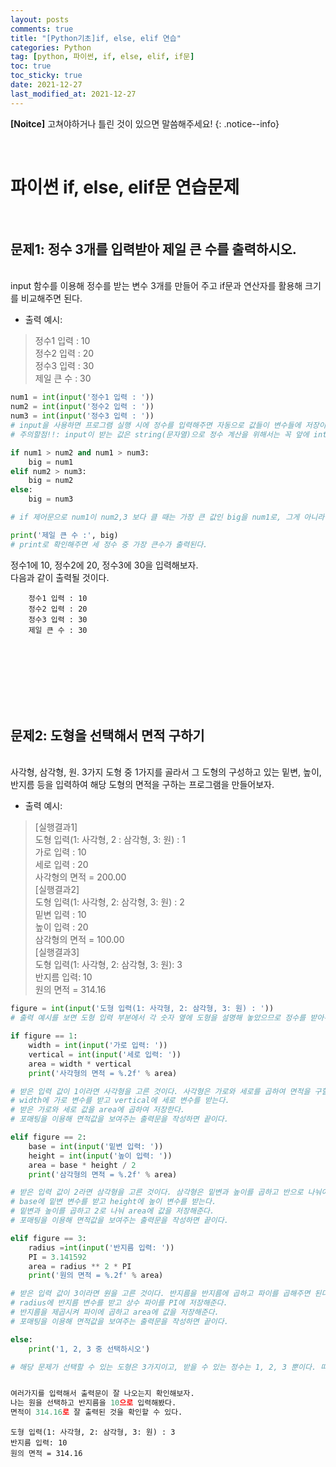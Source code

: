 ```yaml
---
layout: posts
comments: true
title: "[Python기초]if, else, elif 연습"
categories: Python
tag: [python, 파이썬, if, else, elif, if문]
toc: true
toc_sticky: true
date: 2021-12-27
last_modified_at: 2021-12-27
---
```


**[Noitce]** 고쳐야하거나 틀린 것이 있으면 말씀해주세요!
{: .notice--info}

<br>

# 파이썬 if, else, elif문 연습문제

<br>

## 문제1: **정수 3개를 입력받아 제일 큰 수를 출력하시오.**

<br>
input 함수를 이용해 정수를 받는 변수 3개를 만들어 주고 if문과 연산자를 활용해 크기를 비교해주면 된다.
<br>

- 출력 예시:
> 정수1 입력 : 10  
> 정수2 입력 : 20  
> 정수3 입력 : 30  
> 제일 큰 수 : 30  



```python
num1 = int(input('정수1 입력 : '))
num2 = int(input('정수2 입력 : '))
num3 = int(input('정수3 입력 : '))  
# input을 사용하면 프로그램 실행 시에 정수를 입력해주면 자동으로 값들이 변수들에 저장이 된다.  
# 주의할점!!: input이 받는 값은 string(문자열)으로 정수 계산을 위해서는 꼭 앞에 int를 붙여서 정수형으로 만들어줘야한다.   
```


```python
if num1 > num2 and num1 > num3:
    big = num1
elif num2 > num3:
    big = num2
else:
    big = num3

# if 제어문으로 num1이 num2,3 보다 클 때는 가장 큰 값인 big을 num1로, 그게 아니라면 num2가 num3보다 클 때 num2로, 그 밖에는 num3으로 값이 나오게 만들어준다.
```

```python
print('제일 큰 수 :', big)
# print로 확인해주면 세 정수 중 가장 큰수가 출력된다.
```

정수1에 10, 정수2에 20, 정수3에 30을 입력해보자.  
다음과 같이 출력될 것이다.

```
    정수1 입력 : 10
    정수2 입력 : 20
    정수3 입력 : 30
    제일 큰 수 : 30
```



<br>
<br>
<br>
<br>
<br>
<br>


## 문제2: **도형을 선택해서 면적 구하기**

<br>
 사각형, 삼각형, 원. 3가지 도형 중 1가지를 골라서 그 도형의 구성하고 있는 밑변, 높이, 반지름 등을 입력하여 해당 도형의 면적을 구하는 프로그램을 만들어보자.

<br>

- 출력 예시:
> [실행결과1]  
> 도형 입력(1: 사각형, 2 : 삼각형, 3: 원) : 1  
> 가로 입력 : 10  
> 세로 입력 : 20  
> 사각형의 면적 = 200.00  
> [실행결과2]  
> 도형 입력(1: 사각형, 2: 삼각형, 3: 원) : 2  
> 밑변 입력 : 10  
> 높이 입력 : 20  
> 삼각형의 면적 = 100.00  
> [실행결과3]  
> 도형 입력(1: 사각형, 2: 삼각형, 3: 원): 3  
> 반지름 입력: 10  
> 원의 면적 = 314.16  
  

```python
figure = int(input('도형 입력(1: 사각형, 2: 삼각형, 3: 원) : '))    
# 출력 예시를 보면 도형 입력 부분에서 각 숫자 옆에 도형을 설명해 놓았으므로 정수를 받아주는 int를 추가해주어 도형 선택지를 figure에 받아준다.
```


```python
if figure == 1:
    width = int(input('가로 입력: '))
    vertical = int(input('세로 입력: '))
    area = width * vertical
    print('사각형의 면적 = %.2f' % area)

# 받은 입력 값이 1이라면 사각형을 고른 것이다. 사각형은 가로와 세로를 곱하여 면적을 구할 수 있다.
# width에 가로 변수를 받고 vertical에 세로 변수를 받는다.
# 받은 가로와 세로 값을 area에 곱하여 저장한다.
# 포매팅을 이용해 면적값을 보여주는 출력문을 작성하면 끝이다.

```

```python
elif figure == 2:
    base = int(input('밑변 입력: '))
    height = int(input('높이 입력: '))
    area = base * height / 2
    print('삼각형의 면적 = %.2f' % area)

# 받은 입력 값이 2라면 삼각형을 고른 것이다. 삼각형은 밑변과 높이를 곱하고 반으로 나눠야 면적을 구할 수 있다.
# base에 밑변 변수를 받고 height에 높이 변수를 받는다.
# 밑변과 높이를 곱하고 2로 나눠 area에 값을 저장해준다.
# 포매팅을 이용해 면적값을 보여주는 출력문을 작성하면 끝이다.
```

```python
elif figure == 3:
    radius =int(input('반지름 입력: '))
    PI = 3.141592
    area = radius ** 2 * PI
    print('원의 면적 = %.2f' % area)

# 받은 입력 값이 3이라면 원을 고른 것이다. 반지름을 반지름에 곱하고 파이를 곱해주면 된다.
# radius에 반지름 변수를 받고 상수 파이를 PI에 저장해준다.
# 반지름을 제곱시켜 파이에 곱하고 area에 값을 저장해준다.
# 포매팅을 이용해 면적값을 보여주는 출력문을 작성하면 끝이다.
```

```python
else:
    print('1, 2, 3 중 선택하시오')

# 해당 문제가 선택할 수 있는 도형은 3가지이고, 받을 수 있는 정수는 1, 2, 3 뿐이다. 따라서 다른 정수가 입력되었을 경우에 다른 값 입력을 요구하는 출력문을 작성한다.


여러가지를 입력해서 출력문이 잘 나오는지 확인해보자.  
나는 원을 선택하고 반지름을 10으로 입력해봤다.  
면적이 314.16로 잘 출력된 것을 확인할 수 있다.

```
    도형 입력(1: 사각형, 2: 삼각형, 3: 원) : 3  
    반지름 입력: 10
    원의 면적 = 314.16
```